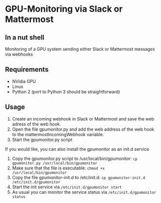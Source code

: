# GPU-Monitoring via Slack or Mattermost

## In a nut shell
Monitoring of a GPU system sending either Slack or Mattermost messages via webhooks

## Requirements
* NVidia GPU
* Linux
* Python 2 (port to Python 3 should be straightforward)

## Usage
1. Create an incoming webhook in Slack or Mattermost and save the web adress of the web hook.
1. Open the file gpumonitor.py and add the web address of the web hook to the mattermostIncomingWebhook variable.
1. Start the gpumonitor.py script

If you would like, you can also install the gpumonitor as an init.d service
1. Copy the gpumonitor.py script to /usr/local/bin/gpumonitor: `cp gpumonitor.py /usr/local/bin/gpumonitor`
1. Make sure that the file is executable: `chmod +x /usr/local/bin/gpumonitor`
1. Copy the file gpumonitor-init.d to /etc/init.d: `cp gpumonitor-init.d /etc/init.d/gpumonitor`
1. Start the init service via `/etc/init.d/gpumonitor start`
1. As usual you can monitor the service status via `/etc/init.d/gpumonitor status`

